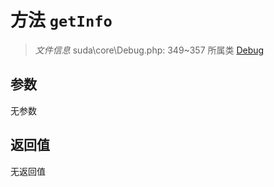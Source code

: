 # 方法 `getInfo`

> *文件信息* suda\core\Debug.php: 349~357
> 所属类 [Debug](../Debug.md)




## 参数


无参数


## 返回值

无返回值

